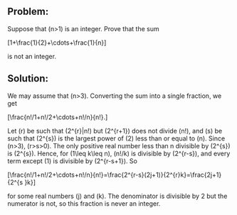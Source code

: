 ## Problem:

Suppose that \(n>1\) is an integer. Prove that the sum

\[1+\frac{1}{2}+\cdots+\frac{1}{n}\]

is not an integer.

## Solution:

We may assume that \(n>3\). Converting the sum into a single fraction, we get

\[\frac{n!/1+n!/2+\cdots+n!/n}{n!}.\]

Let \(r\) be such that \(2^{r}|n!\) but \(2^{r+1}\) does not divide \(n!\), and \(s\) be such that \(2^{s}\) is the largest power of \(2\) less than or equal to \(n\). Since \(n>3\), \(r>s>0\). The only positive real number less than n divisible by \(2^{s}\) is \(2^{s}\). Hence, for \(1\leq k\leq n\), \(n!/k\) is divisible by \(2^{r-s}\), and every term except \(1\) is divisible by \(2^{r-s+1}\). So

\[\frac{n!/1+n!/2+\cdots+n!/n}{n!}=\frac{2^{r-s}(2j+1)}{2^{r}k}=\frac{2j+1}{2^{s }k}\]

for some real numbers \(j\) and \(k\). The denominator is divisible by 2 but the numerator is not, so this fraction is never an integer.

